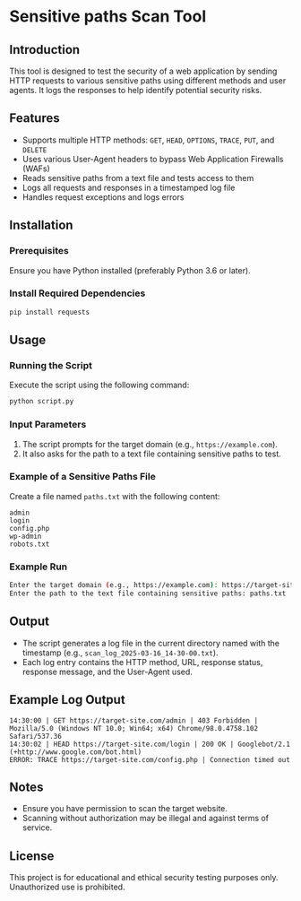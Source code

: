 # Sensitive paths Scan Tool

## Introduction
This tool is designed to test the security of a web application by sending HTTP requests to various sensitive paths using different methods and user agents. It logs the responses to help identify potential security risks.

## Features
- Supports multiple HTTP methods: `GET`, `HEAD`, `OPTIONS`, `TRACE`, `PUT`, and `DELETE`
- Uses various User-Agent headers to bypass Web Application Firewalls (WAFs)
- Reads sensitive paths from a text file and tests access to them
- Logs all requests and responses in a timestamped log file
- Handles request exceptions and logs errors

## Installation
### Prerequisites
Ensure you have Python installed (preferably Python 3.6 or later).

### Install Required Dependencies
```sh
pip install requests
```

## Usage
### Running the Script
Execute the script using the following command:
```sh
python script.py
```

### Input Parameters
1. The script prompts for the target domain (e.g., `https://example.com`).
2. It also asks for the path to a text file containing sensitive paths to test.

### Example of a Sensitive Paths File
Create a file named `paths.txt` with the following content:
```
admin
login
config.php
wp-admin
robots.txt
```

### Example Run
```sh
Enter the target domain (e.g., https://example.com): https://target-site.com
Enter the path to the text file containing sensitive paths: paths.txt
```

## Output
- The script generates a log file in the current directory named with the timestamp (e.g., `scan_log_2025-03-16_14-30-00.txt`).
- Each log entry contains the HTTP method, URL, response status, response message, and the User-Agent used.

## Example Log Output
```
14:30:00 | GET https://target-site.com/admin | 403 Forbidden | Mozilla/5.0 (Windows NT 10.0; Win64; x64) Chrome/98.0.4758.102 Safari/537.36
14:30:02 | HEAD https://target-site.com/login | 200 OK | Googlebot/2.1 (+http://www.google.com/bot.html)
ERROR: TRACE https://target-site.com/config.php | Connection timed out
```

## Notes
- Ensure you have permission to scan the target website.
- Scanning without authorization may be illegal and against terms of service.

## License
This project is for educational and ethical security testing purposes only. Unauthorized use is prohibited.

